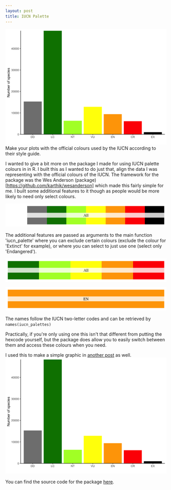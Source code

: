 ```yaml
---
layout: post
title: IUCN Palette 
---
```


![](/images/iucn_classifier.png)  
Make your plots with the official colours used by the IUCN according to their style guide.  

I wanted to give a bit more on the package I made for using IUCN palette colours in in R. I built this as I wanted to do just that, align the data I was representing with the official colours of the IUCN. The framework for the package was the Wes Anderson (package)[https://github.com/karthik/wesanderson] which made this fairly simple for me. I built some additional features to it though as people would be more likely to need only select colours. 

![All colours: `iucn_palette()`](/images/full_categories_1.png)

The additional features are passed as arguments to the main function 'iucn_palette' where you can exclude certain colours (exclude the colour for 'Extinct' for example), or where you can select to just use one (select only 'Endangered'). 


![Select colours: `iucn_palette(exclude=c("DD", "NE", "CO"))`](/images/some_categories_1.png)


![Single colour: `iucn_palette(category="EN")`](/images/single_category_1.png)


The names follow the IUCN two-letter codes and can be retrieved by `names(iucn_palettes)`

Practically, if you're only using one this isn't that different from putting the hexcode yourself, but the package does allow you to easily switch between them and access these colours when you need. 


I used this to make a simple graphic in [another post](https://timcashion.github.io/iucn_classifier/) as well. 
![](/images/iucn_classifier.png)  


You can find the source code for the package [here](https://github.com/timcashion/IUCNpalette). 


